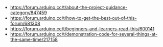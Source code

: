 - https://forum.arduino.cc/t/about-the-project-guidance-category/847459
- https://forum.arduino.cc/t/how-to-get-the-best-out-of-this-forum/681308
- https://forum.arduino.cc/t/beginners-and-learners-read-this/600141
- https://forum.arduino.cc/t/demonstration-code-for-several-things-at-the-same-time/217158
